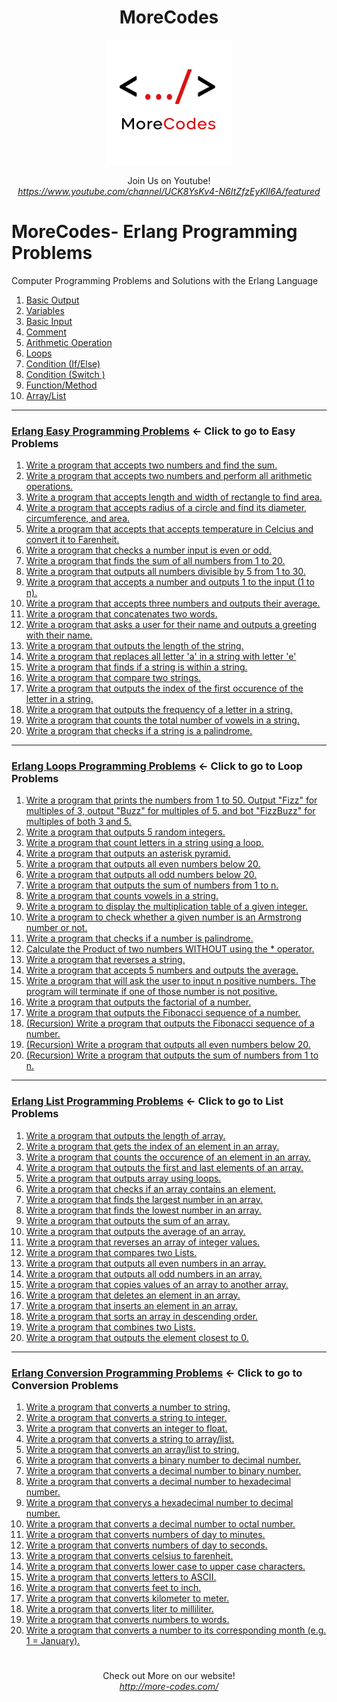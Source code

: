 <h1 align="center">MoreCodes</h1>
<p align="center"> 
  <img src="/morecodescir.png"/>
</p>

<p align="center">
Join Us on Youtube! <br/>
<i><u>https://www.youtube.com/channel/UCK8YsKv4-N6ItZfzEyKlI6A/featured</u></i>
</p>

#

# MoreCodes- Erlang Programming Problems
Computer Programming Problems and Solutions with the Erlang Language

1. <a href="https://github.com/ArjunAranetaCodes/MoreCodes-Erlang/blob/master/Basics1.erl" target="_blank">Basic Output</a>
2. <a href="https://github.com/ArjunAranetaCodes/MoreCodes-Erlang/blob/master/Basics2.erl" target="_blank">Variables</a>
3. <a href="https://github.com/ArjunAranetaCodes/MoreCodes-Erlang/blob/master/Basics3.erl" target="_blank">Basic Input</a>
4. <a href="https://github.com/ArjunAranetaCodes/MoreCodes-Erlang/blob/master/Basics4.erl" target="_blank">Comment</a>
5. <a href="https://github.com/ArjunAranetaCodes/MoreCodes-Erlang/blob/master/Basics5.erl" target="_blank">Arithmetic Operation</a>
6. <a href="https://github.com/ArjunAranetaCodes/MoreCodes-Erlang/blob/master/Basics6.erl" target="_blank">Loops</a>
7. <a href="https://github.com/ArjunAranetaCodes/MoreCodes-Erlang/blob/master/Basics7.erl" target="_blank">Condition (If/Else)</a>
8. <a href="https://github.com/ArjunAranetaCodes/MoreCodes-Erlang/blob/master/Basics8.erl" target="_blank">Condition (Switch )</a>
9. <a href="https://github.com/ArjunAranetaCodes/MoreCodes-Erlang/blob/master/Basics9.erl" target="_blank">Function/Method</a>
10. <a href="https://github.com/ArjunAranetaCodes/MoreCodes-Erlang/blob/master/Basics10.erl" target="_blank">Array/List</a>

- - - -
### [Erlang Easy Programming Problems](../Easy%20Problems/) <- Click to go to Easy Problems

1. <a href="https://github.com/ArjunAranetaCodes/MoreCodes-Erlang/blob/master/Easy%20Problems/problem1.erl" target="_blank">Write a program that accepts two numbers and find the sum.</a>
2. <a href="https://github.com/ArjunAranetaCodes/MoreCodes-Erlang/blob/master/Easy%20Problems/problem2.erl" target="_blank">Write a program that accepts two numbers and perform all arithmetic operations.</a>
3. <a href="https://github.com/ArjunAranetaCodes/MoreCodes-Erlang/blob/master/Easy%20Problems/problem3.erl" target="_blank">Write a program that accepts length and width of rectangle to find area.</a>
4. <a href="https://github.com/ArjunAranetaCodes/MoreCodes-Erlang/blob/master/Easy%20Problems/problem4.erl" target="_blank">Write a program that accepts radius of a circle and find its diameter, circumference, and area.</a>
5. <a href="https://github.com/ArjunAranetaCodes/MoreCodes-Erlang/blob/master/Easy%20Problems/problem5.erl" target="_blank">Write a program that accepts that accepts temperature in Celcius and convert it to Farenheit.</a>
6. <a href="https://github.com/ArjunAranetaCodes/MoreCodes-Erlang/blob/master/Easy%20Problems/problem6.erl" target="_blank">Write a program that checks a number input is even or odd.</a>
7. <a href="https://github.com/ArjunAranetaCodes/MoreCodes-Erlang/blob/master/Easy%20Problems/problem7.erl" target="_blank">Write a program that finds the sum of all numbers from 1 to 20.</a>
8. <a href="https://github.com/ArjunAranetaCodes/MoreCodes-Erlang/blob/master/Easy%20Problems/problem8.erl" target="_blank">Write a program that outputs all numbers divisible by 5 from 1 to 30.</a>
9. <a href="https://github.com/ArjunAranetaCodes/MoreCodes-Erlang/blob/master/Easy%20Problems/problem9.erl" target="_blank">Write a program that accepts a number and outputs 1 to the input (1 to n).</a>
10. <a href="https://github.com/ArjunAranetaCodes/MoreCodes-Erlang/blob/master/Easy%20Problems/problem10.erl" target="_blank">Write a program that accepts three numbers and outputs their average.</a>
11. <a href="https://github.com/ArjunAranetaCodes/MoreCodes-Erlang/blob/master/Easy%20Problems/problem11.erl" target="_blank">Write a program that concatenates two words.</a>
12. <a href="https://github.com/ArjunAranetaCodes/MoreCodes-Erlang/blob/master/Easy%20Problems/problem12.erl" target="_blank">Write a program that asks a user for their name and outputs a greeting with their name.</a>
13. <a href="https://github.com/ArjunAranetaCodes/MoreCodes-Erlang/blob/master/Easy%20Problems/problem13.erl" target="_blank">Write a program that outputs the length of the string.</a>
14. <a href="https://github.com/ArjunAranetaCodes/MoreCodes-Erlang/blob/master/Easy%20Problems/problem14.erl" target="_blank">Write a program that replaces all letter 'a' in a string with letter 'e'</a>
15. <a href="https://github.com/ArjunAranetaCodes/MoreCodes-Erlang/blob/master/Easy%20Problems/problem15.erl" target="_blank">Write a program that finds if a string is within a string.</a>
16. <a href="https://github.com/ArjunAranetaCodes/MoreCodes-Erlang/blob/master/Easy%20Problems/problem16.erl" target="_blank">Write a program that compare two strings.</a>
17. <a href="https://github.com/ArjunAranetaCodes/MoreCodes-Erlang/blob/master/Easy%20Problems/problem17.erl" target="_blank">Write a program that outputs the index of the first occurence of the letter in a string.</a>
18. <a href="https://github.com/ArjunAranetaCodes/MoreCodes-Erlang/blob/master/Easy%20Problems/problem18.erl" target="_blank">Write a program that outputs the frequency of a letter in a string.</a>
19. <a href="https://github.com/ArjunAranetaCodes/MoreCodes-Erlang/blob/master/Easy%20Problems/problem19.erl" target="_blank">Write a program that counts the total number of vowels in a string.</a>
20. <a href="https://github.com/ArjunAranetaCodes/MoreCodes-Erlang/blob/master/Easy%20Problems/problem20.erl" target="_blank">Write a program that checks if a string is a palindrome.</a>

- - - -
### [Erlang Loops Programming Problems](../Loops/) <- Click to go to Loop Problems

1. <a href="https://github.com/ArjunAranetaCodes/MoreCodes-Erlang/blob/master/Loops/problem1.erl" target="_blank">Write a program that prints the numbers from 1 to 50. Output "Fizz" for multiples of 3, output "Buzz" for multiples of 5, and bot "FizzBuzz" for multiples of both 3 and 5.</a>
2. <a href="https://github.com/ArjunAranetaCodes/MoreCodes-Erlang/blob/master/Loops/problem2.erl" target="_blank">Write a program that outputs 5 random integers.</a>
3. <a href="https://github.com/ArjunAranetaCodes/MoreCodes-Erlang/blob/master/Loops/problem3.erl" target="_blank">Write a program that count letters in a string using a loop.</a>
4. <a href="https://github.com/ArjunAranetaCodes/MoreCodes-Erlang/blob/master/Loops/problem4.erl" target="_blank">Write a program that outputs an asterisk pyramid.</a>
5. <a href="https://github.com/ArjunAranetaCodes/MoreCodes-Erlang/blob/master/Loops/problem5.erl" target="_blank">Write a program that outputs all even numbers below 20.</a>
6. <a href="https://github.com/ArjunAranetaCodes/MoreCodes-Erlang/blob/master/Loops/problem6.erl" target="_blank">Write a program that outputs all odd numbers below 20.</a>
7. <a href="https://github.com/ArjunAranetaCodes/MoreCodes-Erlang/blob/master/Loops/problem7.erl" target="_blank">Write a program that outputs the sum of numbers from 1 to n.</a>
8. <a href="https://github.com/ArjunAranetaCodes/MoreCodes-Erlang/blob/master/Loops/problem8.erl" target="_blank">Write a program that counts vowels in a string.</a>
9. <a href="https://github.com/ArjunAranetaCodes/MoreCodes-Erlang/blob/master/Loops/problem9.erl" target="_blank">Write a program to display the multiplication table of a given integer.</a>
10. <a href="https://github.com/ArjunAranetaCodes/MoreCodes-Erlang/blob/master/Loops/problem10.erl" target="_blank">Write a program to check whether a given number is an Armstrong number or not.</a>
11. <a href="https://github.com/ArjunAranetaCodes/MoreCodes-Erlang/blob/master/Loops/problem11.erl" target="_blank">Write a program that checks if a number is palindrome.</a>
12. <a href="https://github.com/ArjunAranetaCodes/MoreCodes-Erlang/blob/master/Loops/problem12.erl" target="_blank">Calculate the Product of two numbers WITHOUT using the * operator.</a>
13. <a href="https://github.com/ArjunAranetaCodes/MoreCodes-Erlang/blob/master/Loops/problem13.erl" target="_blank">Write a program that reverses a string.</a>
14. <a href="https://github.com/ArjunAranetaCodes/MoreCodes-Erlang/blob/master/Loops/problem14.erl" target="_blank">Write a program that accepts 5 numbers and outputs the average.</a>
15. <a href="https://github.com/ArjunAranetaCodes/MoreCodes-Erlang/blob/master/Loops/problem15.erl" target="_blank">Write a program that will ask the user to input n positive numbers. The program will terminate if one of those number is not positive.</a>
16. <a href="https://github.com/ArjunAranetaCodes/MoreCodes-Erlang/blob/master/Loops/problem16.erl" target="_blank">Write a program that outputs the factorial of a number.</a>
17. <a href="https://github.com/ArjunAranetaCodes/MoreCodes-Erlang/blob/master/Loops/problem17.erl" target="_blank">Write a program that outputs the Fibonacci sequence of a number.</a>
18. <a href="https://github.com/ArjunAranetaCodes/MoreCodes-Erlang/blob/master/Loops/problem18.erl" target="_blank">(Recursion) Write a program that outputs the Fibonacci sequence of a number.</a>
19. <a href="https://github.com/ArjunAranetaCodes/MoreCodes-Erlang/blob/master/Loops/problem19.erl" target="_blank">(Recursion) Write a program that outputs all even numbers below 20.</a>
20. <a href="https://github.com/ArjunAranetaCodes/MoreCodes-Erlang/blob/master/Loops/problem20.erl" target="_blank">(Recursion) Write a program that outputs the sum of numbers from 1 to n.</a>

- - - -
### [Erlang List Programming Problems](../Lists/) <- Click to go to List Problems

1. <a href="https://github.com/ArjunAranetaCodes/MoreCodes-Erlang/blob/master/Lists/problem1.erl" target="_blank">Write a program that outputs the length of array.</a>
2. <a href="https://github.com/ArjunAranetaCodes/MoreCodes-Erlang/blob/master/Lists/problem2.erl" target="_blank">Write a program that gets the index of an element in an array.</a>
3. <a href="https://github.com/ArjunAranetaCodes/MoreCodes-Erlang/blob/master/Lists/problem3.erl" target="_blank">Write a program that counts the occurence of an element in an array.</a>
4. <a href="https://github.com/ArjunAranetaCodes/MoreCodes-Erlang/blob/master/Lists/problem4.erl" target="_blank">Write a program that outputs the first and last elements of an array.</a>
5. <a href="https://github.com/ArjunAranetaCodes/MoreCodes-Erlang/blob/master/Lists/problem5.erl" target="_blank">Write a program that outputs array using loops.</a>
6. <a href="https://github.com/ArjunAranetaCodes/MoreCodes-Erlang/blob/master/Lists/problem6.erl" target="_blank">Write a program that checks if an array contains an element.</a>
7. <a href="https://github.com/ArjunAranetaCodes/MoreCodes-Erlang/blob/master/Lists/problem7.erl" target="_blank">Write a program that finds the largest number in an array.</a>
8. <a href="https://github.com/ArjunAranetaCodes/MoreCodes-Erlang/blob/master/Lists/problem8.erl" target="_blank">Write a program that finds the lowest number in an array.</a>
9. <a href="https://github.com/ArjunAranetaCodes/MoreCodes-Erlang/blob/master/Lists/problem9.erl" target="_blank">Write a program that outputs the sum of an array.</a>
10. <a href="https://github.com/ArjunAranetaCodes/MoreCodes-Erlang/blob/master/Lists/problem10.erl" target="_blank">Write a program that outputs the average of an array.</a>
11. <a href="https://github.com/ArjunAranetaCodes/MoreCodes-Erlang/blob/master/Lists/problem11.erl" target="_blank">Write a program that reverses an array of integer values.</a>
12. <a href="https://github.com/ArjunAranetaCodes/MoreCodes-Erlang/blob/master/Lists/problem12.erl" target="_blank">Write a program that compares two Lists.</a>
13. <a href="https://github.com/ArjunAranetaCodes/MoreCodes-Erlang/blob/master/Lists/problem13.erl" target="_blank">Write a program that outputs all even numbers in an array.</a>
14. <a href="https://github.com/ArjunAranetaCodes/MoreCodes-Erlang/blob/master/Lists/problem14.erl" target="_blank">Write a program that outputs all odd numbers in an array.</a>
15. <a href="https://github.com/ArjunAranetaCodes/MoreCodes-Erlang/blob/master/Lists/problem15.erl" target="_blank">Write a program that copies values of an array to another array.</a>
16. <a href="https://github.com/ArjunAranetaCodes/MoreCodes-Erlang/blob/master/Lists/problem16.erl" target="_blank">Write a program that deletes an element in an array.</a>
17. <a href="https://github.com/ArjunAranetaCodes/MoreCodes-Erlang/blob/master/Lists/problem17.erl" target="_blank">Write a program that inserts an element in an array.</a>
18. <a href="https://github.com/ArjunAranetaCodes/MoreCodes-Erlang/blob/master/Lists/problem18.erl" target="_blank">Write a program that sorts an array in descending order.</a>
19. <a href="https://github.com/ArjunAranetaCodes/MoreCodes-Erlang/blob/master/Lists/problem19.erl" target="_blank">Write a program that combines two Lists.</a>
20. <a href="https://github.com/ArjunAranetaCodes/MoreCodes-Erlang/blob/master/Lists/problem20.erl" target="_blank">Write a program that outputs the element closest to 0.</a>

- - - - 
###  [Erlang Conversion Programming Problems](Conversions/) <- Click to go to Conversion Problems

1. <a href="https://github.com/ArjunAranetaCodes/MoreCodes-Erlang/blob/master/Conversions/problem1.erl" target="_blank">Write a program that converts a number to string.</a>
2. <a href="https://github.com/ArjunAranetaCodes/MoreCodes-Erlang/blob/master/Conversions/problem2.erl" target="_blank">Write a program that converts a string to integer.</a>
3. <a href="https://github.com/ArjunAranetaCodes/MoreCodes-Erlang/blob/master/Conversions/problem3.erl" target="_blank">Write a program that converts an integer to float.</a>
4. <a href="https://github.com/ArjunAranetaCodes/MoreCodes-Erlang/blob/master/Conversions/problem4.erl" target="_blank">Write a program that converts a string to array/list.</a>
5. <a href="https://github.com/ArjunAranetaCodes/MoreCodes-Erlang/blob/master/Conversions/problem5.erl" target="_blank">Write a program that converts an array/list to string.</a>
6. <a href="https://github.com/ArjunAranetaCodes/MoreCodes-Erlang/blob/master/Conversions/problem6.erl" target="_blank">Write a program that converts a binary number to decimal number.</a>
7. <a href="https://github.com/ArjunAranetaCodes/MoreCodes-Erlang/blob/master/Conversions/problem7.erl" target="_blank">Write a program that converts a decimal number to binary number.</a>
8. <a href="https://github.com/ArjunAranetaCodes/MoreCodes-Erlang/blob/master/Conversions/problem8.erl" target="_blank">Write a program that converts a decimal number to hexadecimal number.</a>
9. <a href="https://github.com/ArjunAranetaCodes/MoreCodes-Erlang/blob/master/Conversions/problem9.erl" target="_blank">Write a program that converys a hexadecimal number to decimal number.</a>
10. <a href="https://github.com/ArjunAranetaCodes/MoreCodes-Erlang/blob/master/Conversions/problem10.erl" target="_blank">Write a program that converts a decimal number to octal number.</a>
11. <a href="https://github.com/ArjunAranetaCodes/MoreCodes-Erlang/blob/master/Conversions/problem11.erl" target="_blank">Write a program that converts numbers of day to minutes.</a>
12. <a href="https://github.com/ArjunAranetaCodes/MoreCodes-Erlang/blob/master/Conversions/problem12.erl" target="_blank">Write a program that converts numbers of day to seconds.</a>
13. <a href="https://github.com/ArjunAranetaCodes/MoreCodes-Erlang/blob/master/Conversions/problem13.erl" target="_blank">Write a program that converts celsius to farenheit.</a>
14. <a href="https://github.com/ArjunAranetaCodes/MoreCodes-Erlang/blob/master/Conversions/problem14.erl" target="_blank">Write a program that converts lower case to upper case characters.</a>
15. <a href="https://github.com/ArjunAranetaCodes/MoreCodes-Erlang/blob/master/Conversions/problem15.erl" target="_blank">Write a program that converts letters to ASCII.</a>
16. <a href="https://github.com/ArjunAranetaCodes/MoreCodes-Erlang/blob/master/Conversions/problem16.erl" target="_blank">Write a program that converts feet to inch.</a>
17. <a href="https://github.com/ArjunAranetaCodes/MoreCodes-Erlang/blob/master/Conversions/problem17.erl" target="_blank">Write a program that converts kilometer to meter.</a>
18. <a href="https://github.com/ArjunAranetaCodes/MoreCodes-Erlang/blob/master/Conversions/problem18.erl" target="_blank">Write a program that converts liter to milliliter.</a>
19. <a href="https://github.com/ArjunAranetaCodes/MoreCodes-Erlang/blob/master/Conversions/problem19.erl" target="_blank">Write a program that converts numbers to words.</a>
20. <a href="https://github.com/ArjunAranetaCodes/MoreCodes-Erlang/blob/master/Conversions/problem20.erl" target="_blank">Write a program that converts a number to its corresponding month (e.g. 1 = January).</a>

#

<p align="center">
Check out More on our website! <br/>
<i><u>http://more-codes.com/</u></i>
</p>
